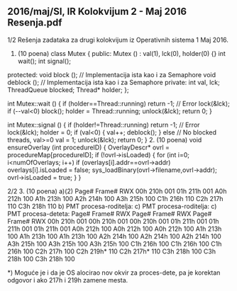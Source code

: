 2016/maj/SI, IR Kolokvijum 2 - Maj 2016 Resenja.pdf
--------------------------------------------------------------------------------


1/2 
Rešenja zadataka za 
drugi kolokvijum iz Operativnih sistema 1 
Maj 2016. 
1. (10 poena) 
class Mutex { 
public: 
  Mutex () : val(1), lck(0), holder(0) {} 
  int wait(); 
  int signal();
 
protected: 
  void block (); // Implementacija ista kao i za Semaphore 
  void deblock (); // Implementacija ista kao i za Semaphore 
private: 
  int val, lck; 
  ThreadQueue blocked; 
  Thread* holder; 
}; 
 
int Mutex::wait () { 
  if (holder==Thread::running) return -1; // Error 
  lock(&lck); 
  if (--val<0) block(); 
  holder = Thread::running; 
  unlock(&lck); 
  return 0; 
} 
 
int Mutex::signal () { 
  if (holder!=Thread::running) return -1; // Error 
  lock(&lck); 
  holder = 0; 
  if (val<0) { 
    val++; 
    deblock(); 
  } else // No blocked threads, val>=0 
    val = 1; 
  unlock(&lck); 
  return 0; 
} 
2. (10 poena) 
void ensureOverlay (int procedureID) { 
  OverlayDescr* ovrl = procedureMap[procedureID]; 
  if (!ovrl->isLoaded) { 
    for (int i=0; i<numOfOverlays; i++) 
      if (overlays[i].addr==ovrl->addr) overlays[i].isLoaded = false; 
    sys_loadBinary(ovrl->filename,ovrl->addr); 
    ovrl->isLoaded = true; 
  } 
} 
 

2/2 
3. (10 poena) 
a)(2) 
Page#   Frame#    RWX 
00h 210h 001 
01h 211h 001 
A0h 212h 100 
A1h 213h 100 
A2h 214h 100 
A3h 215h 100 
C1h 216h 110 
C2h 217h 110 
C3h 218h 110 
b) PMT procesa-roditelja: c) PMT procesa-roditelja: c) PMT procesa-deteta: 
Page#   Frame#    RWX    Page#    Frame#    RWX
  Page#    Frame#   RWX 
00h 210h 001  00h 210h 001      00h 210h 001 
01h 211h 001  01h 211h 001      01h 211h 001 
A0h 212h 100  A0h 212h 100      A0h 212h 100 
A1h 213h 100  A1h 213h 100      A1h 213h 100 
A2h 214h 100  A2h 214h 100      A2h 214h 100 
A3h 215h 100  A3h 215h 100      A3h 215h 100 
C1h 216h 100  C1h 216h 100      C1h 216h 100 
C2h 217h 100  C2h 219h* 110      C2h 217h* 110 
C3h 218h 100  C3h 218h 100      C3h 218h 100 
 
*) Moguće je i da je OS alocirao nov okvir za proces-dete, pa je korektan odgovor i ako 217h 
i 219h zamene mesta. 